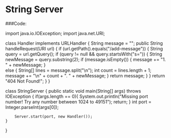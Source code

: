 
# String Server
###Code: 

import java.io.IOException;
import java.net.URI;

class Handler implements URLHandler {
    String message = "";
    public String handleRequest(URI url) {
        if (url.getPath().equals("/add-message")) {
            String query = url.getQuery();
            if (query != null && query.startsWith("s=")) {
                String newMessage = query.substring(2);
                if (message.isEmpty()) {
                message += "1. " + newMessage;
                }         
                else {
                String[] lines = message.split("\n");
                 int count = lines.length + 1;
                 message += "\n" + count + ". " + newMessage;
                }
                return message;
            }
        }
        return "404 Not Found!";
    }
}

class StringServer {
    public static void main(String[] args) throws IOException {
        if(args.length == 0){
            System.out.println("Missing port number! Try any number between 1024 to 49151");
            return;
        }
        int port = Integer.parseInt(args[0]);

        Server.start(port, new Handler());
    }
}





